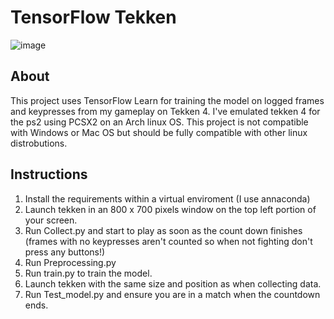 # TensorFlow Tekken
![image](https://github.com/danlove99/TFTekken/blob/master/banner.jpg)

## About
This project uses TensorFlow Learn for training the model on logged frames and keypresses from my gameplay on Tekken 4. 
I've emulated tekken 4 for the ps2 using PCSX2 on an Arch linux OS. This project is not compatible with Windows or Mac OS but should 
be fully compatible with other linux distrobutions.

## Instructions
1. Install the requirements within a virtual enviroment (I use annaconda)
2. Launch tekken in an 800 x 700 pixels window on the top left portion of your screen.
3. Run Collect.py and start to play as soon as the count down finishes (frames with no keypresses aren't counted so when not fighting don't press any buttons!)
4. Run Preprocessing.py 
5. Run train.py to train the model.
6. Launch tekken with the same size and position as when collecting data.
7. Run Test_model.py and ensure you are in a match when the countdown ends.
